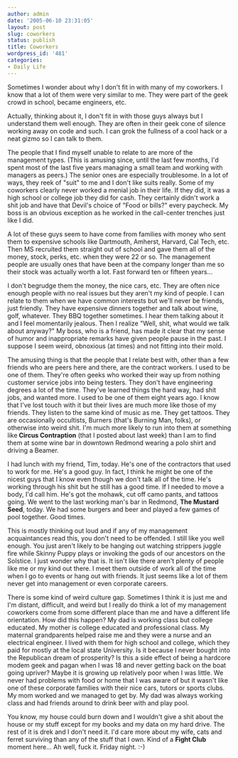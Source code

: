 ```yaml
---
author: admin
date: '2005-06-10 23:31:05'
layout: post
slug: coworkers
status: publish
title: Coworkers
wordpress_id: '481'
categories:
- Daily Life
---
```

Sometimes I wonder about why I don't fit in with many of my coworkers. I know that a lot of them were very similar to me. They were part of the geek crowd in school, became engineers, etc.

Actually, thinking about it, I don't fit in with those guys always but I understand them well enough. They are often in their geek cone of silence working away on code and such. I can grok the fullness of a cool hack or a neat gizmo so I can talk to them.

The people that I find myself unable to relate to are more of the management types. (This is amusing since, until the last few months, I'd spent most of the last five years managing a small team and working with managers as peers.) The senior ones are especially troublesome. In a lot of ways, they reek of "suit" to me and I don't like suits really. Some of my coworkers clearly never worked a menial job in their life. If they did, it was a high school or college job they did for cash. They certainly didn't work a shit job and have that Devil's choice of "Food or bills?" every paycheck. My boss is an obvious exception as he worked in the call-center trenches just like I did.

A lot of these guys seem to have come from families with money who sent them to expensive schools like Dartmouth, Amherst, Harvard, Cal Tech, etc. Then MS recruited them straight out of school and gave them all of the money, stock, perks, etc. when they were 22 or so. The management people are usually ones that have been at the company longer than me so their stock was actually worth a lot. Fast forward ten or fifteen years...

I don't begrudge them the money, the nice cars, etc. They are often nice enough people with no real issues but they aren't my kind of people. I can relate to them when we have common interests but we'll never be friends, just friendly. They have expensive dinners together and talk about wine, golf, whatever. They BBQ together sometimes. I hear them talking about it and I feel momentarily jealous. Then I realize "Well, shit, what would we talk about anyway?" My boss, who is a friend, has made it clear that my sense of humor and inappropriate remarks have given people pause in the past. I suppose I seem weird, obnoxious (at times) and not fitting into their mold.

The amusing thing is that the people that I relate best with, other than a few friends who are peers here and there, are the contract workers. I used to be one of them. They're often geeks who worked their way up from nothing customer service jobs into being testers. They don't have engineering degrees a lot of the time. They've learned things the hard way, had shit jobs, and wanted more. I used to be one of them eight years ago. I know that I've lost touch with it but their lives are much more like those of my friends. They listen to the same kind of music as me. They get tattoos. They are occasionally occultists, Burners (that's Burning Man, folks), or otherwise into weird shit. I'm much more likely to run into them at something like<strong> Circus Contraption</strong> (that I posted about last week) than I am to find them at some wine bar in downtown Redmond wearing a polo shirt and driving a Beamer.

I had lunch with my friend, Tim, today. He's one of the contractors that used to work for me. He's a good guy. In fact, I think he might be one of the nicest guys that I know even though we don't talk all of the time. He's working through his shit but he still has a good time. If I needed to move a body, I'd call him. He's got the mohawk, cut off camo pants, and tattoos going. We went to the last
working man's bar in Redmond, <strong>The Mustard Seed</strong>, today. We had some burgers and beer and played a few games of pool together. Good times.

This is mostly thinking out loud and if any of my management acquaintances read this, you don't need to be offended. I still like you well enough. You just aren't likely to be hanging out watching strippers juggle fire while Skinny Puppy plays or invoking the gods of our ancestors on the Solstice. I just wonder why that is. It isn't like there aren't plenty of people like me or my kind out there. I meet them outside of work all of the time when I go to events or hang out with friends. It just seems like a lot of them never get into management or even corporate careers.

There is some kind of weird culture gap. Sometimes I think it is just me and I'm distant, difficult, and weird but I really do think a lot of my management coworkers come from some different place than me and have a different life orientation. How did this happen? My dad is working class but college educated. My mother is college educated and professional class. My maternal grandparents helped raise me and they were a nurse and an electrical engineer. I lived with them for high school and college, which they paid for mostly at the local state University. Is it because I never bought into the Republican dream of prosperity? Is this a side effect of being a hardcore modem geek and pagan when I was 18 and never getting back on the boat going upriver? Maybe it is growing up relatively poor when I was little. We never had problems with food or home that I was aware of but it wasn't like one of these corporate families with their nice cars, tutors or sports clubs. My mom worked and we managed to get by. My dad was always working class and had friends around to drink beer with and play pool.

You know, my house could burn down and I wouldn't give a shit about the house or my stuff except for my books and my data on my hard drive. The rest of it is drek and I don't need it. I'd care more about my wife, cats and ferret surviving than any of the stuff that I own. Kind of a <strong>Fight Club</strong> moment here... Ah well, fuck it. Friday night. :-)
